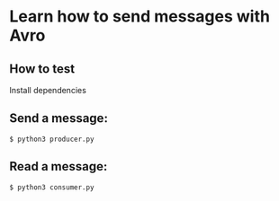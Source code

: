# Learn how to send messages with Avro

## How to test

Install dependencies 


## Send a message:

```
$ python3 producer.py
```


## Read a message:

```
$ python3 consumer.py
```
